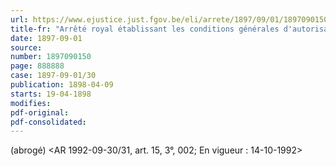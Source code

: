 ```yaml
---
url: https://www.ejustice.just.fgov.be/eli/arrete/1897/09/01/1897090150/justel
title-fr: "Arrêté royal établissant les conditions générales d'autorisation pour l'ouverture, l'exploitation de carrières, minières, sablières, tourbières, phosphatières, etc., et le creusement d'excavations aux abords du chemin de fer. Voir modification(s)"
date: 1897-09-01
source:
number: 1897090150
page: 888888
case: 1897-09-01/30
publication: 1898-04-09
starts: 19-04-1898
modifies:
pdf-original:
pdf-consolidated:
---
```


(abrogé) <AR 1992-09-30/31, art. 15, 3°, 002;  En vigueur :  14-10-1992>
